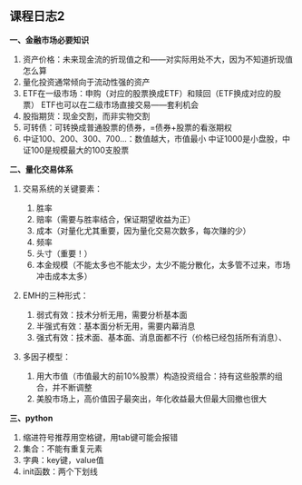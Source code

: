 ## 课程日志2
**一、金融市场必要知识**
1. 资产价格：未来现金流的折现值之和——对实际用处不大，因为不知道折现值怎么算
2. 量化投资通常倾向于流动性强的资产
3. ETF在一级市场：申购（对应的股票换成ETF）和赎回（ETF换成对应的股票）
   ETF也可以在二级市场直接交易——套利机会
4. 股指期货：现金交割，而非实物交割
5. 可转债：可转换成普通股票的债券，=债券+股票的看涨期权
6. 中证100、200、300、700...：数值越大，市值最小
   中证1000是小盘股，中证100是规模最大的100支股票
   
   

**二、量化交易体系**

1. 交易系统的关键要素：
   1. 胜率
   2. 赔率（需要与胜率结合，保证期望收益为正）
   3. 成本（对量化尤其重要，因为量化交易次数多，每次赚的少）
   4. 频率
   5. 头寸（重要！）
   6. 本金规模（不能太多也不能太少，太少不能分散化，太多管不过来，市场冲击成本太多）

2. EMH的三种形式：
   1. 弱式有效：技术分析无用，需要分析基本面
   2. 半强式有效：基本面分析无用，需要内幕消息
   3. 强式有效：技术面、基本面、消息面都不行（价格已经包括所有消息）、

3. 多因子模型：
   1. 用大市值（市值最大的前10%股票）构造投资组合：持有这些股票的组合，并不断调整
   2. 美股市场上，高价值因子最突出，年化收益最大但最大回撤也很大



**三、python**
   1. 缩进符号推荐用空格键，用tab键可能会报错
   2. 集合：不能有重复元素
   3. 字典：key键，value值
   4. init函数：两个下划线

   